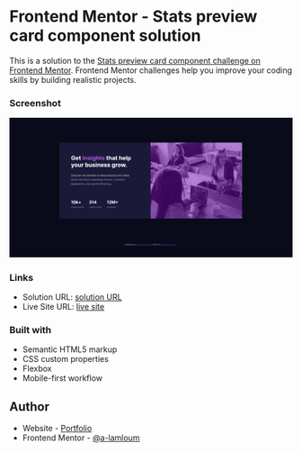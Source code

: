 # Frontend Mentor - Stats preview card component solution

This is a solution to the [Stats preview card component challenge on Frontend Mentor](https://www.frontendmentor.io/challenges/stats-preview-card-component-8JqbgoU62). Frontend Mentor challenges help you improve your coding skills by building realistic projects.

### Screenshot

![](images/screenshot.png)

### Links

- Solution URL: [solution URL](https://github.com/a-lamloum/FM-Stats-preview-card-component)
- Live Site URL: [live site](https://a-lamloum.github.io/FM-Stats-preview-card-component/)

### Built with

- Semantic HTML5 markup
- CSS custom properties
- Flexbox
- Mobile-first workflow

## Author

- Website - [Portfolio](https://a-lamloum.github.io/react-portfolio)
- Frontend Mentor - [@a-lamloum](https://www.frontendmentor.io/profile/a-lamloum)
